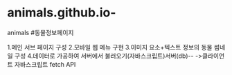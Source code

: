 # animals.github.io-
animals
#동물정보페이지

1.메인 서브 페이지 구성
2.모바일 웹 메뉴 구현
3.이미지 요소+텍스트 정보의 동물 썸네일 구성
4.데이터로 가공하여 서버에서 불러오기(자바스크립트)서버(db)--
->클라이언트
자바스크립트 fetch API
